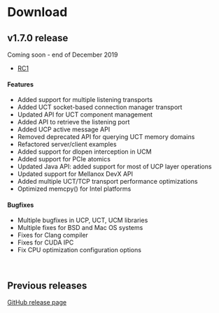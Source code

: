 # Download

## v1.7.0 release

Coming soon - end of December 2019
* [RC1](https://github.com/openucx/ucx/releases/tag-v1.7.0-rc1)


#### Features
- Added support for multiple listening transports
- Added UCT socket-based connection manager transport
- Updated API for UCT component management
- Added API to retrieve the listening port
- Added UCP active message API
- Removed deprecated API for querying UCT memory domains
- Refactored server/client examples
- Added support for dlopen interception in UCM
- Added support for PCIe atomics
- Updated Java API: added support for most of UCP layer operations
- Updated support for Mellanox DevX API
- Added multiple UCT/TCP transport performance optimizations
- Optimized memcpy() for Intel platforms

#### Bugfixes
- Multiple bugfixes in UCP, UCT, UCM libraries
- Multiple fixes for BSD and Mac OS systems
- Fixes for Clang compiler
- Fixes for CUDA IPC
- Fix CPU optimization configuration options

<br/>

## Previous releases

[GitHub release page](https://github.com/openucx/ucx/releases)
